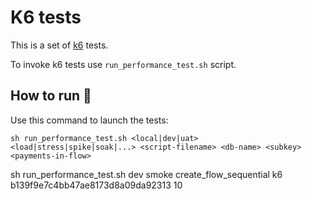 # K6 tests

This is a set of [k6](https://k6.io) tests.

To invoke k6 tests use `run_performance_test.sh` script.

## How to run 🚀

Use this command to launch the tests:

``` shell
sh run_performance_test.sh <local|dev|uat> <load|stress|spike|soak|...> <script-filename> <db-name> <subkey> <payments-in-flow>
```

sh run_performance_test.sh dev smoke create_flow_sequential k6 b139f9e7c4bb47ae8173d8a09da92313 10